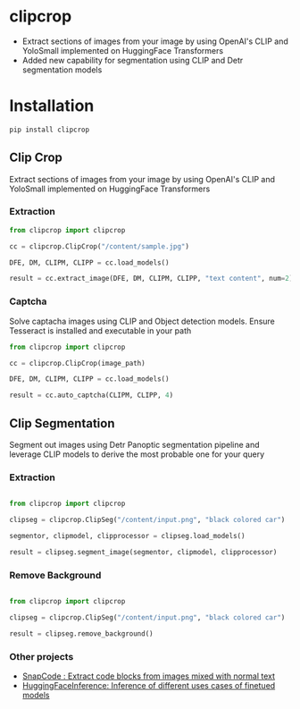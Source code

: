 # clipcrop
- Extract sections of images from your image by using OpenAI's CLIP and YoloSmall implemented on HuggingFace Transformers
- Added new capability for segmentation using CLIP and Detr segmentation models

# Installation
```python
pip install clipcrop
```

## Clip Crop

Extract sections of images from your image by using OpenAI's CLIP and YoloSmall implemented on HuggingFace Transformers 

### Extraction

```python
from clipcrop import clipcrop

cc = clipcrop.ClipCrop("/content/sample.jpg")

DFE, DM, CLIPM, CLIPP = cc.load_models()

result = cc.extract_image(DFE, DM, CLIPM, CLIPP, "text content", num=2)

```

<!-- 
### Result

<p style="font-style: italic;">clipcrop = ClipCrop("/content/nm.jpg", "woman in white frock")</p>
<p float="left">
<img src="/nm.jpg" width="600" height="350">
<img src="/clipcrop.jpeg" width="150" height="300">
</p>

<br>

<p style="font-style: italic;">cc = ClipCrop('/content/rd.jpg', 'woman walking', 2)</p>
<p float="left">
<img src="/rd.jpg" width="600" height="350">
<img src="/rmc.jpeg" width="150" height="300">
</p> -->

### Captcha
Solve captacha images using CLIP and Object detection models. Ensure Tesseract is installed and executable in your path

```python
from clipcrop import clipcrop

cc = clipcrop.ClipCrop(image_path)

DFE, DM, CLIPM, CLIPP = cc.load_models()

result = cc.auto_captcha(CLIPM, CLIPP, 4)

```

## Clip Segmentation

Segment out images using Detr Panoptic segmentation pipeline and leverage CLIP models to derive the most probable one for your query

### Extraction

```python

from clipcrop import clipcrop

clipseg = clipcrop.ClipSeg("/content/input.png", "black colored car")

segmentor, clipmodel, clipprocessor = clipseg.load_models()

result = clipseg.segment_image(segmentor, clipmodel, clipprocessor)

```

### Remove Background
```python

from clipcrop import clipcrop

clipseg = clipcrop.ClipSeg("/content/input.png", "black colored car")

result = clipseg.remove_background()

```

### Other projects
- [SnapCode : Extract code blocks from images mixed with normal text](https://github.com/Vishnunkumar/snapcode)
- [HuggingFaceInference: Inference of different uses cases of finetued models](https://github.com/Vishnunkumar/huggingfaceinference)
